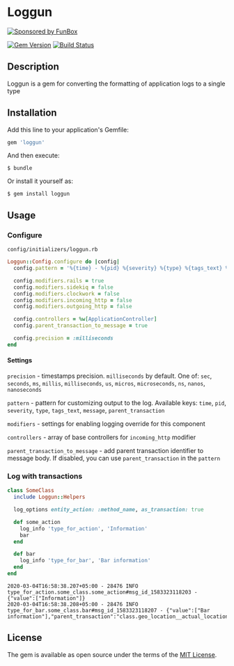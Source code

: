 # Loggun

[![Sponsored by FunBox](https://funbox.ru/badges/sponsored_by_funbox_compact.svg)](https://funbox.ru)

[![Gem Version](https://badge.fury.io/rb/loggun.svg)](https://badge.fury.io/rb/loggun)
[![Build Status](https://travis-ci.org/funbox/loggun.svg?branch=master)](https://travis-ci.org/funbox/loggun)

## Description

Loggun is a gem for converting the formatting of application logs to a single type

## Installation

Add this line to your application's Gemfile:

```ruby
gem 'loggun'
```

And then execute:

    $ bundle

Or install it yourself as:

    $ gem install loggun

## Usage

### Configure
`config/initializers/loggun.rb`

```ruby
Loggun::Config.configure do |config|
  config.pattern = '%{time} - %{pid} %{severity} %{type} %{tags_text} %{message}'

  config.modifiers.rails = true
  config.modifiers.sidekiq = false
  config.modifiers.clockwork = false
  config.modifiers.incoming_http = false
  config.modifiers.outgoing_http = false

  config.controllers = %w[ApplicationController]
  config.parent_transaction_to_message = true

  config.precision = :milliseconds
end
```

#### Settings
`precision` - timestamps precision. `milliseconds` by default. One of: `sec`, `seconds`, `ms`, `millis`, `milliseconds`, `us`, `micros`, `microseconds`, `ns`, `nanos`, `nanoseconds`

`pattern` - pattern for customizing output to the log. Available keys: `time`, `pid`, `severity`, `type`, `tags_text`, `message`, `parent_transaction`

`modifiers` - settings for enabling logging override for this component

`controllers` - array of base controllers for `incoming_http` modifier

`parent_transaction_to_message` - add parent transaction identifier to message body. If disabled, you can use `parent_transaction` in the `pattern`

### Log with transactions
```ruby
class SomeClass
  include Loggun::Helpers

  log_options entity_action: :method_name, as_transaction: true

  def some_action
    log_info 'type_for_action', 'Information'
    bar
  end

  def bar
    log_info 'type_for_bar', 'Bar information'
  end
end
```

```
2020-03-04T16:58:38.207+05:00 - 28476 INFO type_for_action.some_class.some_action#msg_id_1583323118203 - {"value":["Information"]}
2020-03-04T16:58:38.208+05:00 - 28476 INFO type_for_bar.some_class.bar#msg_id_1583323118207 - {"value":["Bar information"],"parent_transaction":"class.geo_location__actual_location.fetch_input#msg_id_1583323118203"}
```

## License

The gem is available as open source under the terms of the [MIT License](http://opensource.org/licenses/MIT).